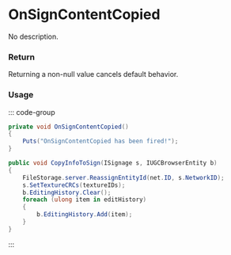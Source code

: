 <Badge type="danger" text="Carbon Compatible"/><Badge type="warning" text="Oxide Compatible"/>
# OnSignContentCopied
No description.
### Return
Returning a non-null value cancels default behavior.

### Usage
::: code-group
```csharp [Example]
private void OnSignContentCopied()
{
	Puts("OnSignContentCopied has been fired!");
}
```
```csharp [Source — Assembly-CSharp @ SignContent]
public void CopyInfoToSign(ISignage s, IUGCBrowserEntity b)
{
	FileStorage.server.ReassignEntityId(net.ID, s.NetworkID);
	s.SetTextureCRCs(textureIDs);
	b.EditingHistory.Clear();
	foreach (ulong item in editHistory)
	{
		b.EditingHistory.Add(item);
	}
}

```
:::
